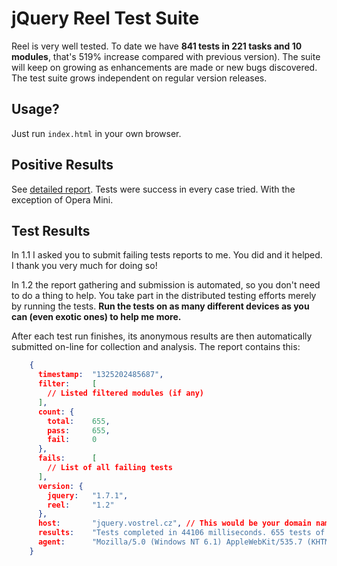 jQuery Reel Test Suite
======================
Reel is very well tested. To date we have **841 tests in 221 tasks and 10 modules**, that's 519% increase compared with previous version). The suite will keep on growing as enhancements are made or new bugs discovered. The test suite grows independent on regular version releases.

Usage?
------------
Just run `index.html` in your own browser.

Positive Results
----------------
See [detailed report][tests]. Tests were success in every case tried. With the exception of Opera Mini.

Test Results
------------

In 1.1 I asked you to submit failing tests reports to me. You did and it
helped. I thank you very much for doing so!

In 1.2 the report gathering and submission is automated, so
you don't need to do a thing to help. You take part in the distributed
testing efforts merely by running the tests. __Run the tests on as
many different devices as you can (even exotic ones) to help me more.__

After each test run finishes, its anonymous results are then automatically submitted on-line
for collection and analysis. The report contains this:

``` json
    {
      timestamp:  "1325202485687",
      filter:     [
        // Listed filtered modules (if any)
      ],
      count: {
        total:    655,
        pass:     655,
        fail:     0
      },
      fails:      [
        // List of all failing tests
      ],
      version: {
        jquery:   "1.7.1",
        reel:     "1.2"
      },
      host:       "jquery.vostrel.cz", // This would be your domain name
      results:    "Tests completed in 44106 milliseconds. 655 tests of 655 passed, 0 failed.",
      agent:      "Mozilla/5.0 (Windows NT 6.1) AppleWebKit/535.7 (KHTML, like Gecko) Chrome/16.0.912.63 Safari/535.7"
    }
```

[tests]: http://github.com/pisi/Reel/blob/development/TESTS.markdown
